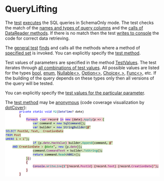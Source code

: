 # QueryLifting
The [test](Foo.Tests/QueryTests.cs#L24) 
[executes](Foo.Tests/QueryChecker.cs#L19)
the SQL queries in SchemaOnly mode. 
The test checks the match of 
the [names and types of query columns](Foo/Program.cs#L20)
and the [calls of DataReader methods](Foo/Program.cs#L27-L29). 
If there is no match then the test 
[writes to console](Foo.Tests/QueryChecker.cs#L92-L96)
the code for correct data retrieving.

The [general test](Foo.Tests/QueryTests.cs#L24)
[finds](QueryLifting/UsageResolver.cs#L14) and calls 
all the methods where a method of
[specified set](Foo.Tests/QueryTests.cs#L32-L33)
is invoked.
You can explicitly specify
the [test method](Foo.Tests/QueryTests.cs#L49).

Test values of parameters are specified in the method
[TestValues](Foo.Tests/QueryTests.cs#L63-L119).
The test iterates through
[all combinations of test values](QueryLifting/EnumerableExtensions.cs#L9).
All possible values are listed for the types 
[bool](https://msdn.microsoft.com/en-us/library/system.boolean(v=vs.110).aspx), 
[enum](https://msdn.microsoft.com/en-us/library/sbbt4032.aspx), 
[Nullable<>](https://msdn.microsoft.com/en-us/library/b3h38hb0(v=vs.110).aspx), 
[Option<>](QueryLifting/Option.cs#L11), 
[Choice<,>](QueryLifting/Choice.cs#L5), 
[Func<>](https://msdn.microsoft.com/en-us/library/bb534960(v=vs.110).aspx), 
etc.
If the building of the query depends on these types only then all versions of the query will be tested.

You can explicitly specify 
the [test values for the particular parameter](Foo.Tests/QueryTests.cs#L51).

The [test method](Foo/Program.cs#L38-L46) 
may be [anonymous](QueryLifting/Func.cs#L7)
(code coverage visualization by [dotCover](https://www.jetbrains.com/help/dotcover/10.0/Visualizing_Code_Coverage.html)):  
![Code coverage](Images/CodeCoverage.png?raw=true "Code coverage")  